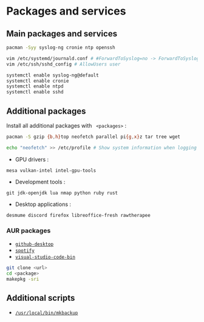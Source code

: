 # Packages and services

## Main packages and services

```sh
pacman -Syy syslog-ng cronie ntp openssh

vim /etc/systemd/journald.conf # #ForwardToSyslog=no -> ForwardToSyslog=yes
vim /etc/ssh/sshd_config # AllowUsers user

systemctl enable syslog-ng@default
systemctl enable cronie
systemctl enable ntpd
systemctl enable sshd
```

## Additional packages

Install all additional packages with ` <packages>` :

```sh
pacman -S gzip {b,h}top neofetch parallel pi{g,x}z tar tree wget

echo "neofetch" >> /etc/profile # Show system information when logging in.
```

- GPU drivers :

```
mesa vulkan-intel intel-gpu-tools
```

- Development tools :

```
git jdk-openjdk lua nmap python ruby rust
```

- Desktop applications :

```
desmume discord firefox libreoffice-fresh rawtherapee
```

### AUR packages

- [`github-desktop`](https://aur.archlinux.org/github-desktop.git)
- [`spotify`](https://aur.archlinux.org/spotify.git)
- [`visual-studio-code-bin`](https://aur.archlinux.org/visual-studio-code-bin.git)

```sh
git clone <url>
cd <package>
makepkg -sri
```

## Additional scripts

- [`/usr/local/bin/mkbackup`](base/usr/local/bin/mkbackup)
